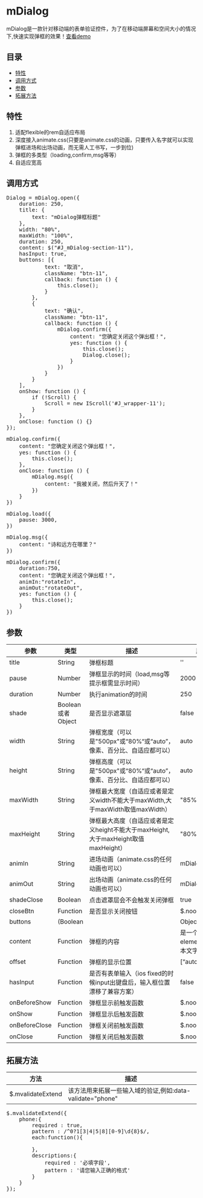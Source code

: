 # mDialog
mDialog是一款针对移动端的表单验证控件，为了在移动端屏幕和空间大小的情况下,快速实现弹框的效果！<a href="https://wnworld.com/mdialog/index.html" target="_blank">查看demo<a/>

##      	目录

*	[特性](#特性)
*	[调用方式](#调用方式)
*	[参数](#参数)
*	[拓展方法](#拓展方法)

##	特性

1.	适配flexible的rem自适应布局
2.	深度接入animate.css(只要是animate.css的动画，只要传入名字就可以实现弹框进场和出场动画，而无需人工书写，一步到位)
3.	弹框的多类型（loading,confirm,msg等等）
4.  自适应宽高

##	调用方式
<pre>
Dialog = mDialog.open({
    duration: 250,
    title: {
        text: "mDialog弹框标题"
    },
    width: "80%",
    maxWidth: "100%",
    duration: 250,
    content: $("#J_mDialog-section-11"),
    hasInput: true,
    buttons: [{
            text: "取消",
            className: "btn-11",
            callback: function () {
                this.close();
            }
        },
        {
            text: "确认",
            className: "btn-11",
            callback: function () {
                mDialog.confirm({
                    content: "您确定关闭这个弹出框！",
                    yes: function () {
                        this.close();
                        Dialog.close();
                    }
                })
            }
        }
    ],
    onShow: function () {
        if (!Scroll) {
            Scroll = new IScroll('#J_wrapper-11');
        }
    },
    onClose: function () {}
});
</pre>

<pre>
mDialog.confirm({
    content: "您确定关闭这个弹出框！",
    yes: function () {
        this.close();
    },
    onClose: function () {
        mDialog.msg({
            content: "我被关闭，然后升天了！"
        })
    }
})
</pre>

<pre>
mDialog.load({
    pause: 3000,
})
</pre>

<pre>
mDialog.msg({
    content: "诗和远方在哪里？"
})
</pre>

<pre>
mDialog.confirm({
    duration:750,
    content: "您确定关闭这个弹出框！",
    animIn:"rotateIn",
    animOut:"rotateOut",
    yes: function () {
        this.close();
    }
})
</pre>

##	参数
参数 |     类型     | 描述 | 默认值
------------ | ------------- | ------------ | ------------
title | String | 弹框标题 | ''
pause | Number | 弹框显示的时间（load,msg等提示框需显示时间） | 2000
duration | Number | 执行animation的时间 | 250
shade | Boolean或者Object | 是否显示遮罩层 | false
width | String | 弹框宽度（可以是"500px"或“80%“或“auto”，像素、百分比、自适应都可以） | auto
height | String | 弹框高度（可以是"500px"或“80%“或“auto”，像素、百分比、自适应都可以） | auto
maxWidth | String | 弹框最大宽度（自适应或者是定义width不能大于maxWidth,大于maxWidth取值maxWidth） | "85%"
maxHeight | String | 弹框最大高度（自适应或者是定义height不能大于maxHeight,大于maxHeight取值maxHeight）| "80%"
animIn | String | 进场动画（animate.css的任何动画也可以） | mDialogZoomIn
animOut | String | 出场动画（animate.css的任何动画也可以） | mDialogZoomOut
shadeClose | Boolean | 点击遮罩层会不会触发关闭弹框 | true
closeBtn | Function | 是否显示关闭按钮 | $.noop
buttons | (Boolean||Object) | 弹框底部按钮 | false
content | Function | 弹框的内容	 | 是一个容器element，一个文本文字
offset | Function | 弹框的显示位置 | [“auto”, “auto”]
hasInput | Function | 是否有表单输入（ios fixed的时候input出键盘后，输入框位置漂移了兼容方案） | false
onBeforeShow | Function | 弹框显示前触发函数 | $.noop
onShow | Function | 弹框显示后触发函数 | $.noop
onBeforeClose | Function | 弹框关闭前触发函数 | $.noop
onClose | Function | 弹框关闭后触发函数 | $.noop

##	拓展方法
方法| 描述 
------------ | -------------
$.mvalidateExtend | 该方法用来拓展一些输入域的验证,例如:data-validate="phone"
<pre>
$.mvalidateExtend({
    phone:{
        required : true,   
        pattern : /^0?1[3|4|5|8][0-9]\d{8}$/,
        each:function(){
           
        },
        descriptions:{
            required : '必填字段',
            pattern : '请您输入正确的格式'
        }
    }
});
</pre>






